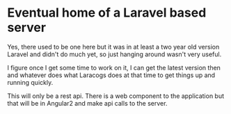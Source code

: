 # Eventual home of a Laravel based server

Yes, there used to be one here but it was in at least a two year old version Laravel and didn't do much yet, so just hanging around wasn't very useful.

I figure once I get some time to work on it, I can get the latest version then and whatever does what Laracogs does at that time to get things up and running quickly.

This will only be a rest api. There is a web component to the application but that will be in Angular2 and make api calls to the server.
